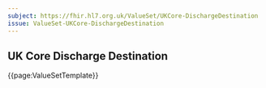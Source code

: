 ```yaml
---
subject: https://fhir.hl7.org.uk/ValueSet/UKCore-DischargeDestination
issue: ValueSet-UKCore-DischargeDestination
---
```

## UK Core Discharge Destination

{{page:ValueSetTemplate}}